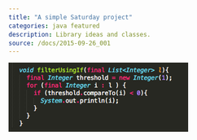 ```yaml
---
title: "A simple Saturday project"
categories: java featured
description: Library ideas and classes. 
source: /docs/2015-09-26_001
---
```


<img src="/assets/img/2015-09-20_001.png" class="img-responsive" alt="Lambdas with Java 8">
